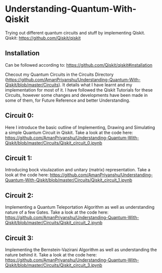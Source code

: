 # Understanding-Quantum-With-Qiskit
Trying out different quantum circuits and stuff by implementing Qiskit.
Qiskit: <https://github.com/Qiskit/qiskit>

## Installation
Can be followed according to: <https://github.com/Qiskit/qiskit#installation>


Checout my Quantum Circuits in the Circuits Directory (https://github.com/AmanPriyanshu/Understanding-Quantum-With-Qiskit/blob/master/Circuits). It details what I have learnt and my implementation for most of it. I have followed the Qiskit Tutorials for these Circuits, however some changes and developments have been made in some of them, for Future Reference and better Understanding.
## Circuit 0: 
Here I introduce the basic outline of Implementing, Drawing and Simulating a simple Quantum Circuit in Qiskit. Take a look at the code here: https://github.com/AmanPriyanshu/Understanding-Quantum-With-Qiskit/blob/master/Circuits/Qiskit_circuit_0.ipynb

## Circuit 1: 
Introducing bock visulazation and unitary (matrix) representation. Take a look at the code here: https://github.com/AmanPriyanshu/Understanding-Quantum-With-Qiskit/blob/master/Circuits/Qiskit_circuit_1.ipynb

## Circuit 2: 
Implementing a Quantum Teleportation Algorithm as well as understanding nature of a few Gates. Take a look at the code here: https://github.com/AmanPriyanshu/Understanding-Quantum-With-Qiskit/blob/master/Circuits/Qiskit_circuit_2.ipynb

## Circuit 3: 
Implementing the Bernstein-Vazirani Algorithm as well as understanding the nature behind it. Take a look at the code here: https://github.com/AmanPriyanshu/Understanding-Quantum-With-Qiskit/blob/master/Circuits/Qiskit_circuit_3.ipynb

